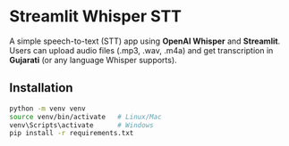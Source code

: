 # Streamlit Whisper STT

A simple speech-to-text (STT) app using **OpenAI Whisper** and **Streamlit**.  
Users can upload audio files (.mp3, .wav, .m4a) and get transcription in **Gujarati** (or any language Whisper supports).

## Installation

```bash
python -m venv venv
source venv/bin/activate   # Linux/Mac
venv\Scripts\activate      # Windows
pip install -r requirements.txt
